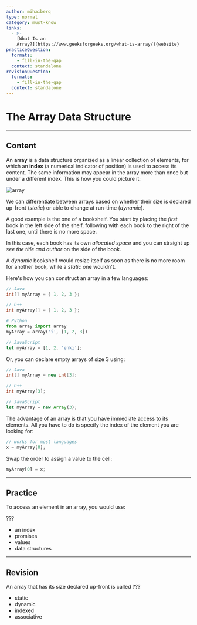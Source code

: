 ```yaml
---
author: mihaiberq
type: normal
category: must-know
links:
  - >-
    [What Is an
    Array?](https://www.geeksforgeeks.org/what-is-array/){website}
practiceQuestion:
  formats:
    - fill-in-the-gap
  context: standalone
revisionQuestion:
  formats:
    - fill-in-the-gap
  context: standalone
---
```


# The Array Data Structure


---

## Content

An **array** is a data structure organized as a linear collection of elements, for which an **index** (a numerical indicator of position) is used to access its content. The same information may appear in the array more than once but under a different index. This is how you could picture it:

![array](https://img.enkipro.com/fbd852d580a6913dfffe3c244fe0a0fb.png)

We can differentiate between arrays based on whether their size is declared up-front (*static*) or able to change at run-time (*dynamic*).

A good example is the one of a bookshelf. You start by placing the *first* book in the left side of the shelf, following with each book to the right of the last one, until there is no more space.

In this case, each book has its own *allocated space* and you can straight up *see the title and author* on the side of the book.

A *dynamic* bookshelf would resize itself as soon as there is no more room for another book, while a *static* one wouldn't.

Here's how you can construct an array in a few languages:

```java
// Java
int[] myArray = { 1, 2, 3 };
```

```cpp
// C++
int myArray[] = { 1, 2, 3 };
```

```py
# Python
from array import array
myArray = array('i', [1, 2, 3])
```

```js
// JavaScript
let myArray = [1, 2, 'enki'];
```

Or, you can declare empty arrays of size 3 using:

```java
// Java
int[] myArray = new int[3];
```

```cpp
// C++
int myArray[3];
```

```js
// JavaScript
let myArray = new Array(3);
```

The advantage of an array is that you have immediate access to its elements. All you have to do is specify the index of the element you are looking for:

```js
// works for most languages
x = myArray[0];
```

Swap the order to assign a value to the cell:

```js
myArray[0] = x;
```


---

## Practice

To access an element in an array, you would use: 

???

- an index
- promises
- values
- data structures


---

## Revision

An array that has its size declared up-front is called ???

- static
- dynamic
- indexed
- associative
